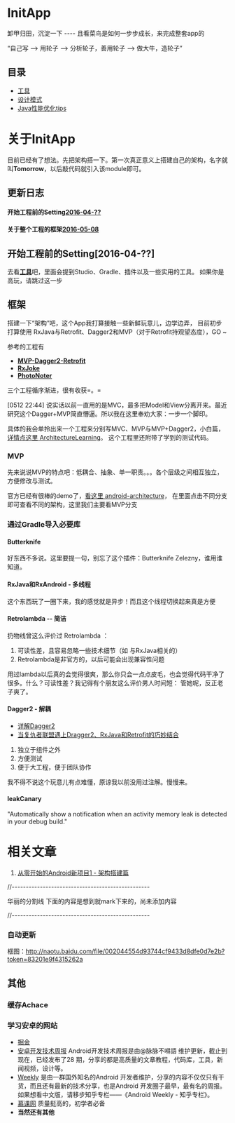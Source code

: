 # InitApp
卸甲归田，沉淀一下 ---- 且看菜鸟是如何一步步成长，来完成整套app的

“自己写 --> 用轮子 --> 分析轮子，善用轮子 --> 做大牛，造轮子”

## 目录

- [工具](https://github.com/mBigFlower/InitApp/tree/master/blog/setting)
- [设计模式](https://github.com/mBigFlower/InitApp/tree/master/blog/design_patterns)
- [Java性能优化tips](https://github.com/mBigFlower/InitApp/tree/master/blog/optimization)
 
<h1 id=this> 关于InitApp </h1>

目前已经有了想法。先把架构搭一下。第一次真正意义上搭建自己的架构，名字就叫**Tomorrow**，以后敲代码就引入该module即可。

## 更新日志

#### 开始工程前的Setting[2016-04-??](#setting)
#### 关于整个工程的框架[2016-05-08](#architecture)

<h2 id=setting> 开始工程前的Setting[2016-04-??] </h2>

去看[**工具**](https://github.com/mBigFlower/InitApp/tree/master/blog/setting)吧，里面会提到Studio、Gradle、插件以及一些实用的工具。
如果你是高玩，请跳过这一步

<h2 id=architecture> 框架 </h2>

搭建一下“架构”吧，这个App我打算接触一些新鲜玩意儿，边学边弄，
目前初步打算使用 RxJava与Retrofit、Dagger2和MVP（对于Retrofit持观望态度），GO ~

参考的工程有

- [**MVP-Dagger2-Retrofit**](https://github.com/thinkSky1206/MVP-Dagger2-Retrofit)
- [**RxJoke**](https://github.com/JDDJJ/RxJoke)
- [**PhotoNoter**](https://github.com/yydcdut/PhotoNoter)

三个工程循序渐进，很有收获=。=

[0512 22:44]
说实话以前一直用的是MVC，最多把Model和View分离开来。最近研究这个Dagger+MVP简直懵逼。所以我在这里奉劝大家：一步一个脚印。

具体的我会单拎出来一个工程来分别写MVC、MVP与MVP+Dagger2，小白篇，[详情点这里 ArchitectureLearning](https://github.com/mBigFlower/ArchitectureLearning)。
这个工程里还附带了学到的测试代码。

### MVP

先来说说MVP的特点吧：低耦合、抽象、单一职责。。。各个层级之间相互独立，方便修改与测试。

官方已经有很棒的demo了，[看这里 android-architecture](https://github.com/googlesamples/android-architecture)，
在里面点击不同分支即可查看不同的架构，这里我们主要看MVP分支

### 通过Gradle导入必要库

#### Butterknife

好东西不多说。这里要提一句，别忘了这个插件：Butterknife Zelezny，谁用谁知道。

#### RxJava和RxAndroid - 多线程

这个东西玩了一圈下来，我的感觉就是异步！而且这个线程切换起来真是方便

#### Retrolambda -- 简洁

扔物线曾这么评价过 Retrolambda ：

1. 可读性差，且容易忽略一些技术细节（如 与RxJava相关的）
2. Retrolambda是非官方的，以后可能会出现兼容性问题

用过lambda以后真的会觉得很爽，那么你只会一点点皮毛，也会觉得代码干净了很多。什么？可读性差？我记得有个朋友这么评价男人时间短：
管她呢，反正老子爽了。

#### Dagger2 - 解耦

- [详解Dagger2](http://www.jcodecraeer.com/a/anzhuokaifa/androidkaifa/2015/0519/2892.html)
- [当复仇者联盟遇上Dragger2、RxJava和Retrofit的巧妙结合](http://www.devtf.cn/?p=565)

1. 独立于组件之外
2. 方便测试
3. 便于大工程，便于团队协作

我不得不说这个玩意儿有点难懂，原谅我以前没用过注解。慢慢来。

#### leakCanary

"Automatically show a notification when an activity memory leak is detected in your debug build."



# 相关文章

1. [从零开始的Android新项目1 - 架构搭建篇](http://blog.zhaiyifan.cn/2016/03/14/android-new-project-from-0-p1/)


//-------------------------------------------------

华丽的分割线 下面的内容是想到就mark下来的，尚未添加内容

//-------------------------------------------------

### 自动更新

框图：http://naotu.baidu.com/file/002044554d93744cf9433d8dfe0d7e2b?token=83201e9f4315262a


## 其他

### 缓存Achace

### 学习安卓的网站

- [掘金](http://gold.xitu.io/) 
- [安卓开发技术周报](http://www.androidweekly.cn/) Android开发技术周报是由@脉脉不嘚語 维护更新，截止到现在，已经发布了28 期，分享的都是高质量的文章教程，代码库，工具，新闻视频，设计等。
- [Weekly](http://androidweekly.net/) 是由一群国外知名的Android 开发者维护，分享的内容不仅仅只有干货，而且还有最新的技术分享，也是Android 开发圈子最早，最有名的周报。如果想看中文版，请移步知乎专栏——《Android Weekly - 知乎专栏》。
- [慕课网](http://www.imooc.com/) 质量挺高的，初学者必备
- **当然还有其他**

